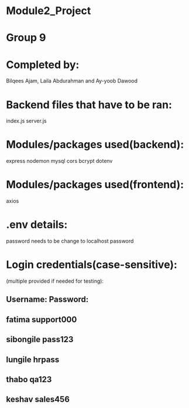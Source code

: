 # Module2_Project
# Group 9
# Completed by: 
Bilqees Ajam, 
Laila Abdurahman and 
Ay-yoob Dawood

# Backend files that have to be ran:
index.js
server.js

# Modules/packages used(backend):
express
nodemon
mysql
cors
bcrypt
dotenv

# Modules/packages used(frontend):
axios

# .env details:
password needs to be change to localhost password

# Login credentials(case-sensitive):
(multiple provided if needed for testing):

Username:      Password:
---------------------------------
fatima         support000
---------------------------------
sibongile      pass123
---------------------------------
lungile        hrpass
---------------------------------
thabo          qa123
---------------------------------
keshav         sales456
---------------------------------
